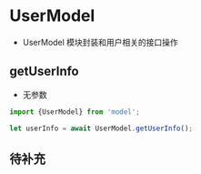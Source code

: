 # UserModel

* UserModel 模块封装和用户相关的接口操作

## getUserInfo

* 无参数

```javascript
import {UserModel} from 'model';

let userInfo = await UserModel.getUserInfo();

```

## 待补充